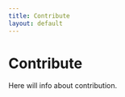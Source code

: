 ```yaml
---
title: Contribute
layout: default
---
```


Contribute
==========

Here will info about contribution.

